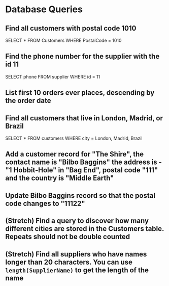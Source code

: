 # Database Queries

## Find all customers with postal code 1010

SELECT * FROM Customers WHERE PostalCode = 1010

## Find the phone number for the supplier with the id 11

SELECT phone FROM supplier WHERE id = 11

## List first 10 orders ever places, descending by the order date



## Find all customers that live in London, Madrid, or Brazil

SELECT * FROM customers WHERE city = London, Madrid, Brazil

## Add a customer record for "The Shire", the contact name is "Bilbo Baggins" the address is -"1 Hobbit-Hole" in "Bag End", postal code "111" and the country is "Middle Earth"



## Update Bilbo Baggins record so that the postal code changes to "11122"



## (Stretch) Find a query to discover how many different cities are stored in the Customers table. Repeats should not be double counted



## (Stretch) Find all suppliers who have names longer than 20 characters. You can use `length(SupplierName)` to get the length of the name

